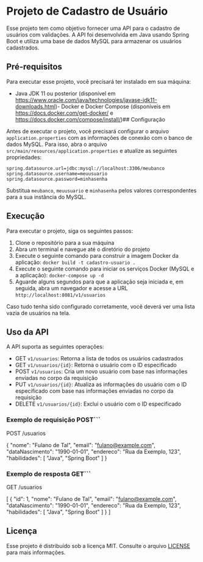 # Projeto de Cadastro de Usuário

Esse projeto tem como objetivo fornecer uma API para o cadastro de usuários com validações. 
A API foi desenvolvida em Java usando Spring Boot e utiliza uma base de dados MySQL para armazenar os usuários cadastrados.

## Pré-requisitos

Para executar esse projeto, você precisará ter instalado em sua máquina:

- Java JDK 11 ou posterior (disponível em https://www.oracle.com/java/technologies/javase-jdk11-downloads.html)- Docker e Docker Compose (disponíveis em https://docs.docker.com/get-docker/ e https://docs.docker.com/compose/install/)## Configuração

Antes de executar o projeto, você precisará configurar o arquivo `application.properties` com as informações de conexão com o banco de dados MySQL. Para isso, abra o arquivo `src/main/resources/application.properties` e atualize as seguintes propriedades:

```
spring.datasource.url=jdbc:mysql://localhost:3306/meubanco
spring.datasource.username=meuusuario
spring.datasource.password=minhasenha
```

Substitua `meubanco`, `meuusuario` e `minhasenha` pelos valores correspondentes para a sua instância do MySQL.

## Execução

Para executar o projeto, siga os seguintes passos:

1. Clone o repositório para a sua máquina
2. Abra um terminal e navegue até o diretório do projeto
3. Execute o seguinte comando para construir a imagem Docker da aplicação: `docker build -t cadastro-usuario .` 
4. Execute o seguinte comando para iniciar os serviços Docker (MySQL e a aplicação): `docker-compose up -d`
5. Aguarde alguns segundos para que a aplicação seja iniciada e, em seguida, abra um navegador e acesse a URL `http://localhost:8081/v1/usuarios`

Caso tudo tenha sido configurado corretamente, você deverá ver uma lista vazia de usuários na tela.

## Uso da API

A API suporta as seguintes operações:

- GET `v1/usuarios`: Retorna a lista de todos os usuários cadastrados
- GET `v1/usuarios/{id}`: Retorna o usuário com o ID especificado
- POST `v1/usuarios`: Cria um novo usuário com base nas informações enviadas no corpo da requisição
- PUT `v1/usuarios/{id}`: Atualiza as informações do usuário com o ID especificado com base nas informações enviadas no corpo da requisição
- DELETE `v1/usuarios/{id}`: Exclui o usuário com o ID especificado

### Exemplo de requisição POST```
POST /usuarios

{
"nome": "Fulano de Tal",
"email": "fulano@example.com",
"dataNascimento": "1990-01-01",
"endereco": "Rua da Exemplo, 123",
"habilidades": [
"Java",
"Spring Boot"
]
}
### Exemplo de resposta GET```
GET /usuarios

[
{
"id": 1,
"nome": "Fulano de Tal",
"email": "fulano@example.com",
"dataNascimento": "1990-01-01",
"endereco": "Rua da Exemplo, 123",
"habilidades": [
"Java",
"Spring Boot"
]
}
]

## Licença

Esse projeto é distribuído sob a licença MIT. Consulte o arquivo [LICENSE](LICENSE) para mais informações.